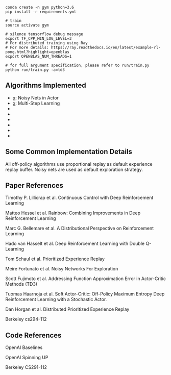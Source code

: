 ``` shell
conda create -n gym python=3.6
pip install -r requirements.yml
```

```shell
# train
source activate gym

# silence tensorflow debug message
export TF_CPP_MIN_LOG_LEVEL=3
# For distributed training using Ray
# For more details: https://ray.readthedocs.io/en/latest/example-rl-pong.html?highlight=openblas
export OPENBLAS_NUM_THREADS=1

# for full argument specification, please refer to run/train.py
python run/train.py -a=td3
```

## Algorithms Implemented

- [x]: Noisy Nets in Actor
- [x]: Multi-Step Learning
- [x]: PER
- [x]: TD3
- [x]: PPO
- [x]: A3C
- [x]: A2C
- [x]: Apex

## Some Common Implementation Details

All off-policy algorithms use proportional replay as default experience replay buffer.
Noisy nets are used as default exploration strategy.


## Paper References

Timothy P. Lillicrap et al. Continuous Control with Deep Reinforcement Learning

Matteo Hessel et al. Rainbow: Combining Improvements in Deep Reinforcement Learning

Marc G. Bellemare et al. A Distributional Perspective on Reinforcement Learning

Hado van Hasselt et al. Deep Reinforcement Learning with Double Q-Learning

Tom Schaul et al. Prioritized Experience Replay

Meire Fortunato et al. Noisy Networks For Exploration

Scott Fujimoto et al. Addressing Function Approximation Error in Actor-Critic Methods (TD3)

Tuomas Haarnoja et al. Soft Actor-Critic: Off-Policy Maximum Entropy Deep Reinforcement Learning with a Stochastic Actor.

Dan Horgan et al. Distributed Prioritized Experience Replay 

Berkeley cs294-112

## Code References

OpenAI Baselines

OpenAI Spinning UP

Berkeley CS291-112
